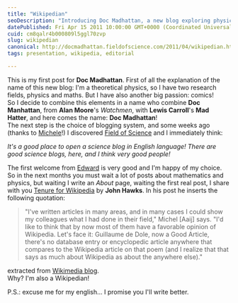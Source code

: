 ```yaml
---
title: "Wikipedian"
seoDescription: "Introducing Doc Madhattan, a new blog exploring physics, math, and comics from a theoretical physicist's perspective"
datePublished: Fri Apr 15 2011 10:00:00 GMT+0000 (Coordinated Universal Time)
cuid: cm8qalr4b000809l5ggl70zvp
slug: wikipedian
canonical: http://docmadhattan.fieldofscience.com/2011/04/wikipedian.html
tags: presentation, wikipedia, editorial

---
```


This is my first post for **Doc Madhattan**. First of all the explanation of the name of this new blog: I'm a theoretical physics, so I have two research fields, physics and maths. But I have also another big passion: comics!  
So I decide to combine this elements in a name who combine **Doc Manhattan**, from **Alan Moore**'s *Watchmen*, with **Lewis Carroll**'s **Mad Hatter**, and here comes the name: **Doc Madhattan**!  
The next step is the choice of blogging system, and some weeks ago (thanks to [Michele](https://profiles.google.com/u/0/michele.cascarano/about)!) I discovered [Field of Science](http://www.fieldofscience.com/) and I immediately think:

*It's a good place to open a science blog in English language! There are good science blogs, here, and I think very good people!*

The first welcome from [Edward](http://www.blogger.com/profile/04295927435118827266) is very good and I'm happy of my choice. So in the next months you must wait a lot of posts about mathematics and physics, but waiting I write an *About* page, waiting the first real post, I share with you [Tenure for Wikipedia](http://johnhawks.net/node/15413) by **John Hawks**. In his post he inserts the following quotation:

> "I've written articles in many areas, and in many cases I could show my colleagues what I had done in their field," Michel \[Aaij\] says. "I'd like to think that by now most of them have a favorable opinion of Wikipedia. Let's face it: Guillaume de Dole, now a Good Article, there's no database entry or encyclopedic article anywhere that compares to the Wikipedia article on that poem (and I realize that that says as much about Wikipedia as about the anywhere else)."

extracted from [Wikimedia blog](http://blog.wikimedia.org/blog/2011/04/06/tenure-awarded-based-in-part-on-wikipedia-contributions/).  
Why? I'm also a Wikipedian!

P.S.: excuse me for my english... I promise you I'll write better.